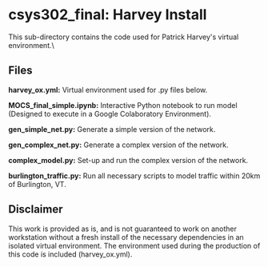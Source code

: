 # csys302_final: Harvey Install

This sub-directory contains the code used for Patrick Harvey's virtual environment.\\


## **Files**

**harvey_ox.yml:** Virtual environment used for .py files below.

**MOCS_final_simple.ipynb:** Interactive Python notebook to run model (Designed to execute in a Google Colaboratory Environment).

**gen_simple_net.py:** Generate a simple version of the network.

**gen_complex_net.py:** Generate a complex version of the network.

**complex_model.py:** Set-up and run the complex version of the network.

**burlington_traffic.py:** Run all necessary scripts to model traffic within 20km of Burlington, VT.

## **Disclaimer**

This work is provided as is, and is not guaranteed to work on another workstation without a fresh install of the necessary dependencies in an isolated virtual environment. The environment used during the production of this code is included (harvey_ox.yml).
